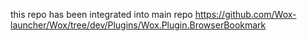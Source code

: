 this repo has been integrated into main repo
https://github.com/Wox-launcher/Wox/tree/dev/Plugins/Wox.Plugin.BrowserBookmark
